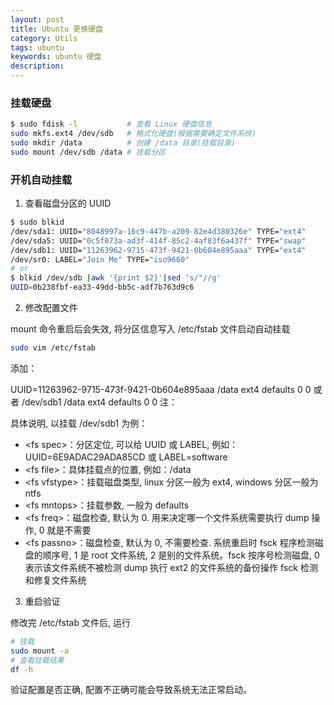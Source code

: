 ```yaml
---
layout: post
title: Ubuntu 更换硬盘
category: Utils
tags: ubuntu
keywords: ubuntu 硬盘
description:
---
```


### 挂载硬盘

```bash
$ sudo fdisk -l           # 查看 Linux 硬盘信息
sudo mkfs.ext4 /dev/sdb   # 格式化硬盘(根据需要确定文件系统)
sudo mkdir /data          # 创建 /data 目录(挂载目录)
sudo mount /dev/sdb /data # 挂载分区
```

### 开机自动挂载

1. 查看磁盘分区的 UUID

```bash
$ sudo blkid
/dev/sda1: UUID="8048997a-16c9-447b-a209-82e4d380326e" TYPE="ext4"
/dev/sda5: UUID="0c5f073a-ad3f-414f-85c2-4af83f6a437f" TYPE="swap"
/dev/sdb1: UUID="11263962-9715-473f-9421-0b604e895aaa" TYPE="ext4"
/dev/sr0: LABEL="Join Me" TYPE="iso9660"
# or
$ blkid /dev/sdb |awk '{print $2}'|sed 's/"//g'
UUID=0b238fbf-ea33-49dd-bb5c-adf7b763d9c6
```

2. 修改配置文件

mount 命令重启后会失效, 将分区信息写入 /etc/fstab 文件启动自动挂载

```bash
sudo vim /etc/fstab
```

添加：

UUID=11263962-9715-473f-9421-0b604e895aaa /data ext4 defaults 0 0
或者
/dev/sdb1     /data      ext4      defaults      0      0
注：<fs spec> <fs file> <fs vfstype> <fs mntops> <fs freq> <fs passno>

具体说明, 以挂载 /dev/sdb1 为例：

- \<fs spec\>：分区定位, 可以给 UUID 或 LABEL, 例如：UUID=6E9ADAC29ADA85CD 或 LABEL=software
- \<fs file\>：具体挂载点的位置, 例如：/data
- \<fs vfstype\>：挂载磁盘类型, linux 分区一般为 ext4, windows 分区一般为 ntfs
- \<fs mntops\>：挂载参数, 一般为 defaults
- \<fs freq\>：磁盘检查, 默认为 0. 用来决定哪一个文件系统需要执行 dump 操作, 0 就是不需要
- \<fs passno\>：磁盘检查, 默认为 0, 不需要检查. 系统重启时 fsck 程序检测磁盘的顺序号, 1 是 root 文件系统, 2 是别的文件系统。fsck 按序号检测磁盘, 0 表示该文件系统不被检测 dump 执行 ext2 的文件系统的备份操作 fsck 检测和修复文件系统

3. 重启验证

修改完 /etc/fstab 文件后, 运行

```bash
# 挂载
sudo mount -a
# 查看挂载结果
df -h
```

验证配置是否正确, 配置不正确可能会导致系统无法正常启动。